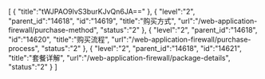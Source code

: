 [
	{
		"title":"tWJPAO9lvS3burKJvQn6JA=="
	},
	{
		"level":"2",
		"parent_id":"14618",
		"id":"14619",
		"title":"购买方式",
		"url":"/web-application-firewall/purchase-method",
		"status":"2"
	},
	{
		"level":"2",
		"parent_id":"14618",
		"id":"14620",
		"title":"购买流程",
		"url":"/web-application-firewall/purchase-process",
		"status":"2"
	},
	{
		"level":"2",
		"parent_id":"14618",
		"id":"14621",
		"title":"套餐详解",
		"url":"/web-application-firewall/package-details",
		"status":"2"
	}
]